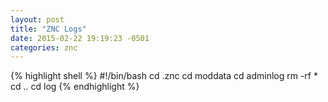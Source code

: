```yaml
---
layout: post
title: "ZNC Logs"
date: 2015-02-22 19:19:23 -0501
categories: znc
---
```

{% highlight shell %}
#!/bin/bash
cd .znc
cd moddata
cd adminlog
rm -rf *
cd ..
cd log
{% endhighlight %}
